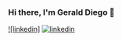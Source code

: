 ### Hi there, I'm Gerald Diego 👋

[![linkedin]]([your-linkedin-profile-url](https://www.linkedin.com/in/gerald-diego/))
[![linkedin](app-generated-url)](your-linkedin-profile-url)

